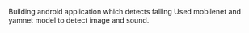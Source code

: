 Building android application which detects falling
Used mobilenet and yamnet model to detect image and sound.
